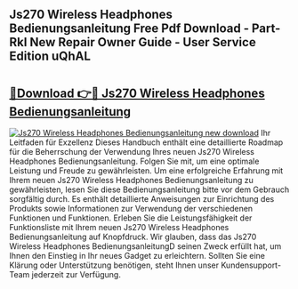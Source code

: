 ## Js270 Wireless Headphones Bedienungsanleitung Free Pdf Download - Part-RkI New Repair Owner Guide - User Service Edition uQhAL

# <h2><a href="http://df35ruh.blite.top/?on=Js270+Wireless+Headphones+Bedienungsanleitung">🔗Download 👉🔴 Js270 Wireless Headphones Bedienungsanleitung</a></h2>

[![Js270 Wireless Headphones Bedienungsanleitung new download](https://i.imgur.com/lujVjoI.png)](http://df35ruh.blite.top/?on=Js270+Wireless+Headphones+Bedienungsanleitung)
Ihr Leitfaden für Exzellenz Dieses Handbuch enthält eine detaillierte Roadmap für die Beherrschung der Verwendung Ihres neuen Js270 Wireless Headphones Bedienungsanleitung. Folgen Sie mit, um eine optimale Leistung und Freude zu gewährleisten. Um eine erfolgreiche Erfahrung mit Ihrem neuen Js270 Wireless Headphones Bedienungsanleitung zu gewährleisten, lesen Sie diese Bedienungsanleitung bitte vor dem Gebrauch sorgfältig durch. Es enthält detaillierte Anweisungen zur Einrichtung des Produkts sowie Informationen zur Verwendung der verschiedenen Funktionen und Funktionen. Erleben Sie die Leistungsfähigkeit der Funktionsliste mit Ihrem neuen Js270 Wireless Headphones Bedienungsanleitung auf Knopfdruck. Wir glauben, dass das Js270 Wireless Headphones BedienungsanleitungD seinen Zweck erfüllt hat, um Ihnen den Einstieg in Ihr neues Gadget zu erleichtern. Sollten Sie eine Klärung oder Unterstützung benötigen, steht Ihnen unser Kundensupport-Team jederzeit zur Verfügung.
